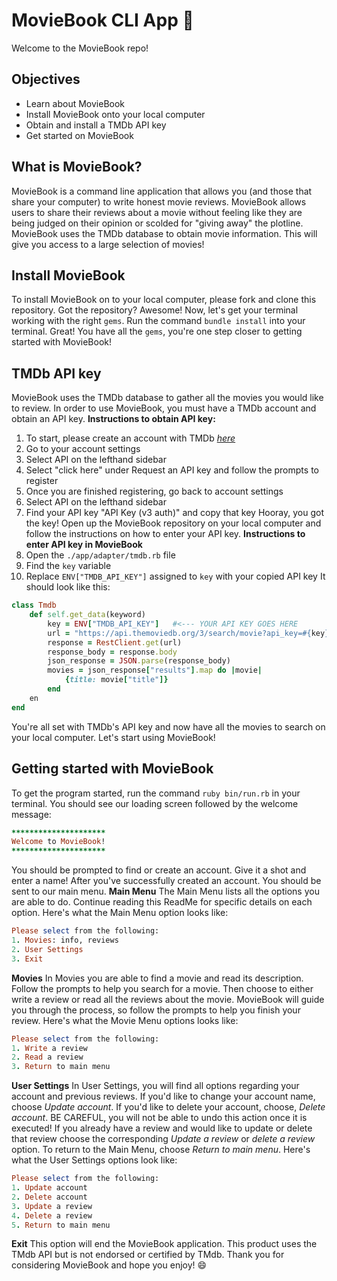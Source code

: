 # MovieBook CLI App 🍿
Welcome to the MovieBook repo! 
## Objectives
- Learn about MovieBook
- Install MovieBook onto your local computer
- Obtain and install a TMDb API key
- Get started on MovieBook
## What is MovieBook?
MovieBook is a command line application that allows you (and those that share your computer) to write honest movie reviews. MovieBook allows users to share their reviews about a movie without feeling like they are being judged on their opinion or scolded for "giving away" the plotline. MovieBook uses the TMDb database to obtain movie information. This will give you access to a large selection of movies!
## Install MovieBook
To install MovieBook on to your local computer, please fork and clone this repository.
Got the repository? Awesome! Now, let's get your terminal working with the right `gems`. Run the command `bundle install` into your terminal. Great! You have all the `gems`, you're one step closer to getting started with MovieBook!
## TMDb API key
MovieBook uses the TMDb database to gather all the movies you would like to review. In order to use MovieBook, you must have a TMDb account and obtain an API key. 
**Instructions to obtain API key:**
1. To start, please create an account with TMDb [*here*](https://www.themoviedb.org/?language=en-US)
2. Go to your account settings
3. Select API on the lefthand sidebar
4. Select "click here" under Request an API key and follow the prompts to register
5. Once you are finished registering, go back to account settings
6. Select API on the lefthand sidebar
7. Find your API key "API Key (v3 auth)" and copy that key
Hooray, you got the key! Open up the MovieBook repository on your local computer and follow the instructions on how to enter your API key.
**Instructions to enter API key in MovieBook**
1. Open the `./app/adapter/tmdb.rb` file 
2. Find the `key` variable
3. Replace `ENV["TMDB_API_KEY"]` assigned to `key` with your copied API key
It should look like this:
```ruby
class Tmdb
    def self.get_data(keyword)
        key = ENV["TMDB_API_KEY"]   #<--- YOUR API KEY GOES HERE
        url = "https://api.themoviedb.org/3/search/movie?api_key=#{key}&language=en-US&query=#{keyword}&page=1&include_adult=false"
        response = RestClient.get(url)
        response_body = response.body
        json_response = JSON.parse(response_body)
        movies = json_response["results"].map do |movie|
            {title: movie["title"]}
        end
    en
end
```
You're all set with TMDb's API key and now have all the movies to search on your local computer. Let's start using MovieBook!
## Getting started with MovieBook
To get the program started, run the command `ruby bin/run.rb` in your terminal.
You should see our loading screen followed by the welcome message:
```ruby
*********************
Welcome to MovieBook!
*********************
```
You should be prompted to find or create an account. Give it a shot and enter a name!
After you've successfully created an account. You should be sent to our main menu.
**Main Menu**
The Main Menu lists all the options you are able to do. Continue reading this ReadMe for specific details on each option.
Here's what the Main Menu option looks like:
```ruby
Please select from the following:
1. Movies: info, reviews
2. User Settings
3. Exit
```
**Movies**
In Movies you are able to find a movie and read its description. Follow the prompts to help you search for a movie. Then choose to either write a review or read all the reviews about the movie. MovieBook will guide you through the process, so follow the prompts to help you finish your review.
Here's what the Movie Menu options looks like:
```ruby
Please select from the following:
1. Write a review
2. Read a review
3. Return to main menu
```
**User Settings**
In User Settings, you will find all options regarding your account and previous reviews. If you'd like to change your account name, choose *Update account*. If you'd like to delete your account, choose, *Delete account*. BE CAREFUL, you will not be able to undo this action once it is executed! If you already have a review and would like to update or delete that review choose the corresponding *Update a review* or *delete a review* option. To return to the Main Menu, choose *Return to main menu*.
Here's what the User Settings options look like:
```ruby
Please select from the following:
1. Update account
2. Delete account
3. Update a review
4. Delete a review
5. Return to main menu
```
**Exit** 
This option will end the MovieBook application. This product uses the TMdb API but is not endorsed or certified by TMdb.
Thank you for considering MovieBook and hope you enjoy! 😄
